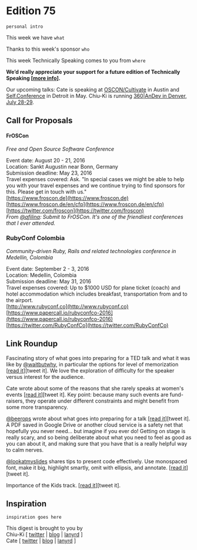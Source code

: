 # Edition 75

`personal intro`

This week we have `what`

Thanks to this week's sponsor `who`

This week Technically Speaking comes to you from `where` 

**We’d really appreciate your support for a future edition of Technically Speaking [[more info](http://www.techspeak.email/sponsorship/)].**  

Our upcoming talks: Cate is speaking at [OSCON/Cultivate](http://conferences.oreilly.com/oscon/open-source-us/) in Austin and [Self.Conference](http://selfconference.org/) in Detroit in May. Chiu-Ki is running [360|AnDev in Denver, July 28-29](http://360andev.com/).

## Call for Proposals

#### FrOSCon
*Free and Open Source Software Conference*

Event date: August 20 - 21, 2016  
Location: Sankt Augustin near Bonn, Germany  
Submission deadline: May 23, 2016  
Travel expenses covered: Ask. "In special cases we might be able to help you with your travel expenses and we continue trying to find sponsors for this. Please get in touch with us."  
[https://www.froscon.de](https://www.froscon.de)  
[https://www.froscon.de/en/cfp](https://www.froscon.de/en/cfp)  
[https://twitter.com/froscon](https://twitter.com/froscon)  
*From [@afilina](https://twitter.com/afilina/status/720626102780182529): Submit to FrOSCon. It's one of the friendliest conferences that I ever attended.*

### RubyConf Colombia
*Community-driven Ruby, Rails and related technologies conference in Medellin, Colombia*
 
Event date: September 2 - 3, 2016  
Location: Medellin, Colombia  
Submission deadline: May 31, 2016    
Travel expenses covered: Up to $1000 USD for plane ticket (coach) and hotel accommodation which includes breakfast, transportation from and to the airport.    
[http://www.rubyconf.co](http://www.rubyconf.co)  
[https://www.papercall.io/rubyconfco-2016](https://www.papercall.io/rubyconfco-2016)  
[https://twitter.com/RubyConfCo](https://twitter.com/RubyConfCo)


## Link Roundup

Fascinating story of what goes into preparing for a TED talk and what it was like by [@waitbutwhy](http://twitter.com/waitbutwhy), in particular the options for level of memorization [[read it](http://waitbutwhy.com/2016/03/doing-a-ted-talk-the-full-story.html)][tweet it]. We love the exploration of difficulty for the speaker versus interest for the audience.

Cate wrote about some of the reasons that she rarely speaks at women's events [[read it](http://www.catehuston.com/blog/2016/04/21/the-trouble-with-womens-events/)][tweet it]. Key point: because many such events are fund-raisers, they operate under different constraints and might benefit from some more transparency.

[@beerops](http://twitter.com/beerops) wrote about what goes into preparing for a talk [[read it](https://beero.ps/2016/04/14/on-a-conference-speaking-routine/)][tweet it]. A PDF saved in Google Drive or another cloud service is a safety net that hopefully you never need... but imagine if you ever do! Getting on stage is really scary, and so being deliberate about what you need to feel as good as you can about it, and making sure that you have that is a really helpful way to calm nerves.

[@lookatmyslides](https://twitter.com/lookatmyslides) shares tips to present code effectively. Use monospaced font, make it big, highlight smartly, omit with ellipsis, and annotate. [[read it](http://www.slideshare.net/LookAtMySlides/codeware)][tweet it].

Importance of the Kids track. [[read it](https://metrocat.org/2016/04/thinking-about-ull)][tweet it].

## Inspiration

`inspiration goes here`  
  
  
This digest is brought to you by  
Chiu-Ki [ [twitter](https://twitter.com/chiuki) | [blog](http://blog.sqisland.com/) | [lanyrd](http://lanyrd.com/profile/chiuki/) ]  
Cate [ [twitter](https://twitter.com/catehstn) | [blog](http://www.catehuston.com/blog/) | [lanyrd](http://lanyrd.com/profile/catehstn/) ]
